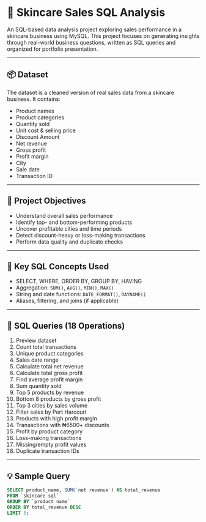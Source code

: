 # 💄 Skincare Sales SQL Analysis

An SQL-based data analysis project exploring sales performance in a skincare business using MySQL. This project focuses on generating insights through real-world business questions, written as SQL queries and organized for portfolio presentation.

---

## 📦 Dataset

The dataset is a cleaned version of real sales data from a skincare business. It contains:

- Product names
- Product categories
- Quantity sold
- Unit cost & selling price
- Discount Amount
- Net revenue
- Gross profit
- Profit margin
- City
- Sale date
- Transaction ID

---

## 🎯 Project Objectives

-  Understand overall sales performance
-  Identify top- and bottom-performing products
-  Uncover profitable cities and time periods
-  Detect discount-heavy or loss-making transactions
-  Perform data quality and duplicate checks

---

## 🧠 Key SQL Concepts Used

- SELECT, WHERE, ORDER BY, GROUP BY, HAVING
- Aggregation: `SUM()`, `AVG()`, `MIN()`, `MAX()`
- String and date functions: `DATE_FORMAT()`, `DAYNAME()`
- Aliases, filtering, and joins (if applicable)

---

## 🧾 SQL Queries (18 Operations)

1. Preview dataset  
2. Count total transactions  
3. Unique product categories  
4. Sales date range 
5. Calculate total net revenue  
6. Calculate total gross profit  
7. Find average profit margin  
8. Sum quantity sold  
9. Top 5 products by revenue  
10. Bottom 8 products by gross profit  
11. Top 3 cities by sales volume   
12. Filter sales by Port Harcourt  
13. Products with high profit margin  
14. Transactions with ₦6500+ discounts  
15. Profit by product category  
16. Loss-making transactions  
17. Missing/empty profit values  
18. Duplicate transaction IDs

---

## 💡 Sample Query

```sql
SELECT product_name, SUM(`net revenue`) AS total_revenue
FROM `skincare sql`
GROUP BY `product name`
ORDER BY total_revenue DESC
LIMIT 5;
